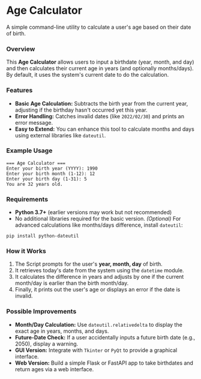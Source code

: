 # Age Calculator

A simple command-line utility to calculate a user's age based on their date of birth.

### Overview

This **Age Calculator** allows users to input a birthdate (year, month, and day) and then calculates their current age in years (and optionally months/days). By default, it uses the system's current date to do the calculation.

### Features

- **Basic Age Calculation:**
  Subtracts the birth year from the current year, adjusting if the birthday hasn't occurred yet this year.
- **Error Handling:**
  Catches invalid dates (like `2022/02/30`) and prints an error message.
- **Easy to Extend:**
  You can enhance this tool to calculate months and days using external libraries like `dateutil`.

### Example Usage

```
=== Age Calculator ===
Enter your birth year (YYYY): 1990
Enter your birth month (1-12): 12
Enter your birth day (1-31): 5
You are 32 years old.
```

### Requirements

- **Python 3.7+** (earlier versions may work but not recommended)
- No additional libraries required for the basic version.
  _(Optional)_ For advanced calculations like months/days difference, install `dateutil`:

```
pip install python-dateutil
```

### How it Works

1. The Script prompts for the user's **year, month, day** of birth.
2. It retrieves today's date from the system using the `datetime` module.
3. It calculates the difference in years and adjusts by one if the current month/day is earlier than the birth month/day.
4. Finally, it prints out the user's age or displays an error if the date is invalid.

### Possible Improvements

- **Month/Day Calculation:**
  Use `dateutil.relativedelta` to display the exact age in years, months, and days.
- **Future-Date Check:**
  If a user accidentally inputs a future birth date (e.g., 2050), display a warning.
- **GUI Version:**
  Integrate with `Tkinter` or `PyQt` to provide a graphical interface.
- **Web Version:**
  Build a simple Flask or FastAPI app to take birthdates and return ages via a web interface.
